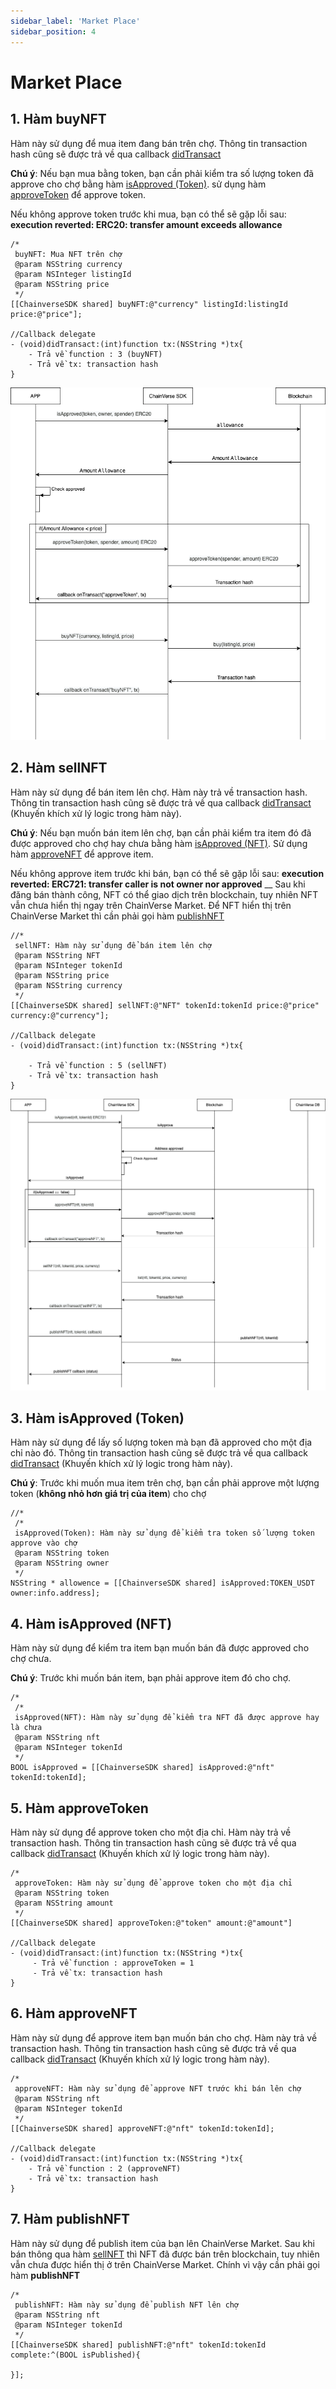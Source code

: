 ```yaml
---
sidebar_label: 'Market Place'
sidebar_position: 4
---
```


# Market Place

## 1. Hàm buyNFT
Hàm này sử dụng để mua item đang bán trên chợ. Thông tin transaction hash cũng sẽ được trả về qua callback [didTransact](/docs/sdk/ios/over-view#9-callback-didtransact) 

**Chú ý**: Nếu bạn mua bằng token, bạn cần phải kiểm tra số lượng token đã approve cho chợ bằng hàm [isApproved (Token)](#3-hàm-isapproved-token).
sử dụng hàm [approveToken](#5-hàm-approvetoken) để approve token.

Nếu không approve token trước khi mua, bạn có thể sẽ gặp lỗi sau: **execution reverted: ERC20: transfer amount exceeds allowance**

```
/*
 buyNFT: Mua NFT trên chợ
 @param NSString currency
 @param NSInteger listingId
 @param NSString price
 */
[[ChainverseSDK shared] buyNFT:@"currency" listingId:listingId price:@"price"];

//Callback delegate
- (void)didTransact:(int)function tx:(NSString *)tx{
    - Trả về function : 3 (buyNFT)
    - Trả về tx: transaction hash
}
```

![buy nft](/img/buyNFT.png)

## 2. Hàm sellNFT
Hàm này sử dụng để bán item lên chợ. Hàm này trả về transaction hash. Thông tin transaction hash cũng sẽ được trả về qua callback [didTransact](/docs/sdk/ios/over-view#9-callback-didtransact)
 (Khuyến khích xử lý logic trong hàm này).

**Chú ý**: Nếu bạn muốn bán item lên chợ, bạn cần phải kiểm tra item đó đã được approved cho chợ hay chưa bằng hàm [isApproved (NFT)](#4-hàm-isapproved-nft).
Sử dụng hàm [approveNFT](#6-hàm-approvenft) để approve item.

Nếu không approve item trước khi bán, bạn có thể sẽ gặp lỗi sau: **execution reverted: ERC721: transfer caller is not owner nor approved**
__
Sau khi đăng bán thành công, NFT có thể giao dịch trên blockchain, tuy nhiên NFT vẫn chưa hiển thị ngay trên ChainVerse Market. Để NFT hiển thị trên ChainVerse Market thì cần phải gọi hàm [publishNFT](#7-hàm-publishnft)


```
//*
 sellNFT: Hàm này sử dụng để bán item lên chợ
 @param NSString NFT
 @param NSInteger tokenId
 @param NSString price
 @param NSString currency
 */
[[ChainverseSDK shared] sellNFT:@"NFT" tokenId:tokenId price:@"price" currency:@"currency"];

//Callback delegate
- (void)didTransact:(int)function tx:(NSString *)tx{
  
    - Trả về function : 5 (sellNFT)
    - Trả về tx: transaction hash
}
```

![sell nft](/img/sellNFT.png)

## 3. Hàm isApproved (Token)
Hàm này sử dụng để lấy số lượng token mà bạn đã approved cho một địa chỉ nào đó. Thông tin transaction hash cũng sẽ được trả về qua callback [didTransact](/docs/sdk/ios/over-view#9-callback-didtransact)
(Khuyến khích xử lý logic trong hàm này).

**Chú ý**: Trước khi muốn mua item trên chợ, bạn cần phải approve một lượng token (**không nhỏ hơn giá trị của item**) cho chợ

```
//*
 /*
 isApproved(Token): Hàm này sử dụng để kiểm tra token số lượng token approve vào chợ
 @param NSString token
 @param NSString owner
 */
NSString * allowence = [[ChainverseSDK shared] isApproved:TOKEN_USDT owner:info.address];
```

## 4. Hàm isApproved (NFT)
Hàm này sử dụng để kiểm tra item bạn muốn bán đã được approved cho chợ chưa.

**Chú ý**: Trước khi muốn bán item, bạn phải approve item đó cho chợ.


```
/*
 /*
 isApproved(NFT): Hàm này sử dụng để kiểm tra NFT đã được approve hay là chưa
 @param NSString nft
 @param NSInteger tokenId
 */
BOOL isApproved = [[ChainverseSDK shared] isApproved:@"nft" tokenId:tokenId];

```

## 5. Hàm approveToken
Hàm này sử dụng để approve token cho một địa chỉ. Hàm này trả về transaction hash. Thông tin transaction hash cũng sẽ được trả về qua callback [didTransact](/docs/sdk/ios/over-view#9-callback-didtransact)
(Khuyến khích xử lý logic trong hàm này).
```
/*
 approveToken: Hàm này sử dụng để approve token cho một địa chỉ
 @param NSString token
 @param NSString amount
 */
[[ChainverseSDK shared] approveToken:@"token" amount:@"amount"]

//Callback delegate
- (void)didTransact:(int)function tx:(NSString *)tx{
     - Trả về function : approveToken = 1
     - Trả về tx: transaction hash
}
```

## 6. Hàm approveNFT
Hàm này sử dụng để approve item bạn muốn bán cho chợ. Hàm này trả về transaction hash. Thông tin transaction hash cũng sẽ được trả về qua callback [didTransact](/docs/sdk/ios/over-view#9-callback-didtransact)
(Khuyến khích xử lý logic trong hàm này).

```
/*
 approveNFT: Hàm này sử dụng để approve NFT trước khi bán lên chợ
 @param NSString nft
 @param NSInteger tokenId
 */
[[ChainverseSDK shared] approveNFT:@"nft" tokenId:tokenId];

//Callback delegate
- (void)didTransact:(int)function tx:(NSString *)tx{
    - Trả về function : 2 (approveNFT)
    - Trả về tx: transaction hash
}
```

## 7. Hàm publishNFT
Hàm này sử dụng để publish item của bạn lên ChainVerse Market. Sau khi bán thông qua hàm [sellNFT](#2-hàm-sellnft) thì NFT đã được bán trên blockchain, tuy nhiên vẫn chưa được hiển thị ở trên ChainVerse Market. Chính vì vậy cần phải gọi hàm **publishNFT**



```
/*
 publishNFT: Hàm này sử dụng để publish NFT lên chợ
 @param NSString nft
 @param NSInteger tokenId
 */
[[ChainverseSDK shared] publishNFT:@"nft" tokenId:tokenId complete:^(BOOL isPublished){
        
}];
```

